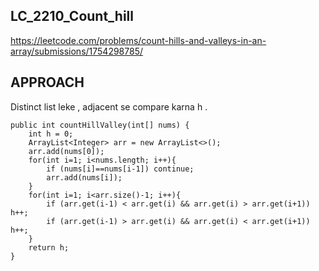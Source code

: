 ## LC_2210_Count_hill
https://leetcode.com/problems/count-hills-and-valleys-in-an-array/submissions/1754298785/

## APPROACH 
Distinct list leke , adjacent se compare karna h .

  
    public int countHillValley(int[] nums) {
        int h = 0;
        ArrayList<Integer> arr = new ArrayList<>();
        arr.add(nums[0]);
        for(int i=1; i<nums.length; i++){
            if (nums[i]==nums[i-1]) continue;
            arr.add(nums[i]);
        }
        for(int i=1; i<arr.size()-1; i++){
            if (arr.get(i-1) < arr.get(i) && arr.get(i) > arr.get(i+1)) h++;
            if (arr.get(i-1) > arr.get(i) && arr.get(i) < arr.get(i+1)) h++;
        }
        return h;
    }

